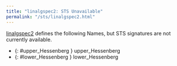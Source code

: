```yaml
---
title: "linalgspec2: STS Unavailable"
permalink: "/sts/linalgspec2.html"
---
```






[linalgspec2](/cd/linalgspec2)
defines the following Names, but STS signatures are not currently available.


 *  {: #upper_Hessenberg } upper_Hessenberg
 *  {: #lower_Hessenberg } lower_Hessenberg
